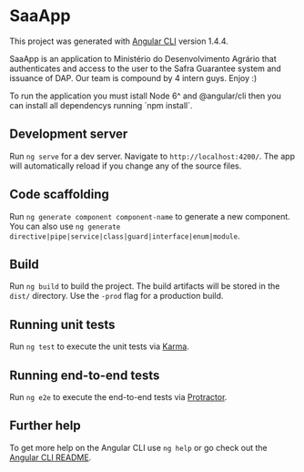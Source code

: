 # SaaApp

This project was generated with [Angular CLI](https://github.com/angular/angular-cli) version 1.4.4.

SaaApp is an application to  Ministério do Desenvolvimento Agrário that authenticates and access to the user to the Safra Guarantee system and issuance of DAP. Our team is compound by 4 intern guys. Enjoy :)

To run the application you must istall Node 6^ and @angular/cli then you can install all dependencys running ´npm install´.

## Development server

Run `ng serve` for a dev server. Navigate to `http://localhost:4200/`. The app will automatically reload if you change any of the source files.

## Code scaffolding

Run `ng generate component component-name` to generate a new component. You can also use `ng generate directive|pipe|service|class|guard|interface|enum|module`.

## Build

Run `ng build` to build the project. The build artifacts will be stored in the `dist/` directory. Use the `-prod` flag for a production build.

## Running unit tests

Run `ng test` to execute the unit tests via [Karma](https://karma-runner.github.io).

## Running end-to-end tests

Run `ng e2e` to execute the end-to-end tests via [Protractor](http://www.protractortest.org/).

## Further help

To get more help on the Angular CLI use `ng help` or go check out the [Angular CLI README](https://github.com/angular/angular-cli/blob/master/README.md).
